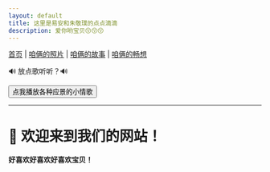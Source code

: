 ```yaml
---
layout: default
title: 这里是易安和朱敬璞的点点滴滴
description: 爱你哟宝贝😚😚😚
---
```

<nav>
  <a href="/">首页</a> |
  <a href="/photos">咱俩的照片</a> |
  <a href="/story">咱俩的故事</a> |
  <a href="/future">咱俩的畅想</a>
</nav>

<p>🔊 放点歌听听？🔊</p>
<button onclick="document.getElementById('bgm1').play()">点我播放各种应景的小情歌</button>

<audio id="bgm1" loop>
  <source src="/assets/music/bgm1.mp3" type="audio/mpeg">
</audio>

---
# 👋 欢迎来到我们的网站！

**好喜欢好喜欢好喜欢宝贝！**
